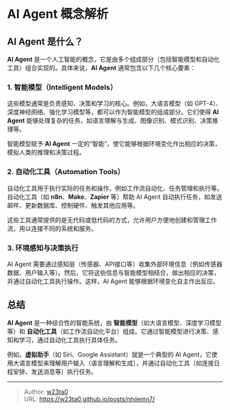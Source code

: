 # AI Agent 概念解析


## AI Agent 是什么？

**AI Agent** 是一个人工智能的概念，它是由多个组成部分（包括智能模型和自动化工具）组合实现的。具体来说，**AI Agent** 通常包含以下几个核心要素：

### 1. 智能模型（Intelligent Models）
这些模型通常是负责感知、决策和学习的核心。例如，大语言模型（如 GPT-4）、深度神经网络、强化学习模型等，都可以作为智能模型的组成部分。它们使得 **AI Agent** 能够处理复杂的任务，如语言理解与生成、图像识别、模式识别、决策推理等。

智能模型赋予 **AI Agent** 一定的“智能”，使它能够根据环境变化作出相应的决策，模拟人类的推理和决策过程。

### 2. 自动化工具（Automation Tools）
自动化工具用于执行实际的任务和操作，例如工作流自动化、任务管理和执行等。自动化工具（如 **n8n**、**Make**、**Zapier** 等）帮助 AI Agent 自动执行任务，如发送邮件、更新数据库、控制硬件、触发其他应用等。

这些工具通常提供的是无代码或低代码的方式，允许用户方便地创建和管理工作流，用以连接不同的系统和服务。

### 3. 环境感知与决策执行
AI Agent 需要通过感知层（传感器、API接口等）收集外部环境信息（例如传感器数据、用户输入等）。然后，它将这些信息与智能模型相结合，做出相应的决策，并通过自动化工具执行操作。这样，AI Agent 能够根据环境变化自主作出反应。

## 总结

**AI Agent** 是一种综合性的智能系统，由 **智能模型**（如大语言模型、深度学习模型等）和 **自动化工具**（如工作流自动化平台）组成。它通过智能模型进行决策、感知和学习，通过自动化工具执行具体任务。

例如，**虚拟助手**（如 Siri、Google Assistant）就是一个典型的 AI Agent，它使用大语言模型来理解用户输入（语言理解和生成），并通过自动化工具（如连接日程安排、发送消息等）执行任务。




---

> Author: [w23ta0](https://github.com/w23ta0)  
> URL: https://w23ta0.github.io/posts/nhjiemn7/  

